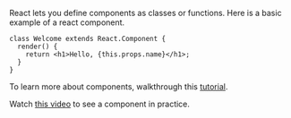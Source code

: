 React lets you define components as classes or functions. Here is a basic example of a react component.

```
class Welcome extends React.Component {
  render() {
    return <h1>Hello, {this.props.name}</h1>;
  }
}
```

To learn more about components, walkthrough this [tutorial](https://reactjs.org/).

Watch [this video](https://medium.com/@pshrmn/a-simple-react-router-v4-tutorial-7f23ff27adf) to see a component in practice.

